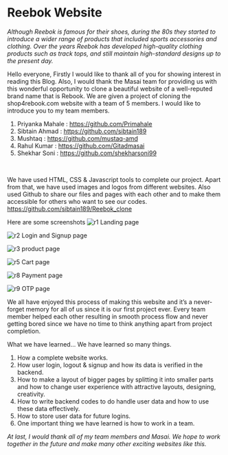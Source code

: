 # Reebok Website

<i> Although Reebok is famous for their shoes, during the 80s they started to introduce a wider range of products that included sports accessories and clothing. Over the years Reebok has developed high-quality clothing products such as track tops, and still maintain high-standard designs up to the present day.</i>
 
Hello everyone, Firstly I would like to thank all of you for showing interest in reading this Blog.
Also, I would thank the Masai team for providing us with this wonderful opportunity to clone a beautiful website of a well-reputed brand name that is Rebook.
We are given a project of cloning the shop4rebook.com website with a team of 5 members. I would like to introduce you to my team members.
1. Priyanka Mahale : https://github.com/Primahale
2. Sibtain Ahmad : https://github.com/sibtain189
3. Mushtaq : https://github.com/mustaq-amd
4. Rahul Kumar : https://github.com/Gitadmasai 
5. Shekhar Soni : https://github.com/shekharsoni99

<br>

We have used HTML, CSS & Javascript tools to complete our project.
Apart from that, we have used images and logos from different websites.
Also used Github to share our files and pages with each other and to make them accessible for others who want to see our codes.
https://github.com/sibtain189/Reebok_clone

Here are some screenshots
![r1](https://user-images.githubusercontent.com/94068631/166290039-aa70edbe-3691-4268-b66b-c49a0f304572.jpeg)
Landing page

![r2](https://user-images.githubusercontent.com/94068631/166290042-51c364d4-54f8-48e8-9648-0eedbccf4926.jpeg)
Login and Signup page

![r3](https://user-images.githubusercontent.com/94068631/166290044-4a913e43-3b2e-4688-aa40-ea847fb0c910.jpeg)
product page

![r5](https://user-images.githubusercontent.com/94068631/166290057-67a6e355-cec7-4020-a04f-f3997068e733.jpeg)
Cart page

![r8](https://user-images.githubusercontent.com/94068631/166290073-a39a299b-20d5-49ee-bdf6-351a4093f284.jpeg)
Payment page

![r9](https://user-images.githubusercontent.com/94068631/166290080-72726554-79ad-416a-ae0c-fe71e178845b.jpeg)
OTP page

We all have enjoyed this process of making this website and it’s a never-forget memory for all of us since it is our first project ever.
Every team member helped each other resulting in smooth process flow and never getting bored since we have no time to think anything apart from project completion.

What we have learned…
We have learned so many things.
1. How a complete website works.
2. How user login, logout & signup and how its data is verified in the backend.
3. How to make a layout of bigger pages by splitting it into smaller parts and how to change user experience with attractive layouts, designing, creativity.
4. How to write backend codes to do handle user data and how to use these data effectively.
5. How to store user data for future logins.
5. One important thing we have learned is how to work in a team.

<i> At last, I would thank all of my team members and Masai.
We hope to work together in the future and make many other exciting websites like this. </i>
